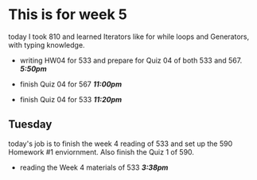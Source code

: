 # This is for week 5

today I took 810 and learned Iterators like for while loops and Generators, with typing knowledge.

+ writing HW04 for 533 and prepare for Quiz 04 of both 533 and 567.    ***5:50pm***

+ finish Quiz 04 for 567 ***11:00pm***

+ finish Quiz 04 for 533 ***11:20pm***

## Tuesday

today's job is to finish the week 4 reading of 533 and set up the 590 Homework #1 enviornment. Also finish the Quiz 1 of 590.

+ reading the Week 4 materials of 533 ***3:38pm***
